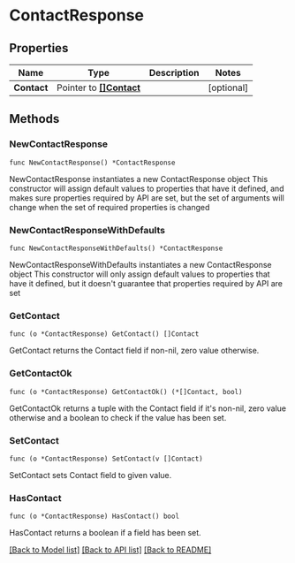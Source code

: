 # ContactResponse

## Properties

Name | Type | Description | Notes
------------ | ------------- | ------------- | -------------
**Contact** | Pointer to [**[]Contact**](Contact.md) |  | [optional] 

## Methods

### NewContactResponse

`func NewContactResponse() *ContactResponse`

NewContactResponse instantiates a new ContactResponse object
This constructor will assign default values to properties that have it defined,
and makes sure properties required by API are set, but the set of arguments
will change when the set of required properties is changed

### NewContactResponseWithDefaults

`func NewContactResponseWithDefaults() *ContactResponse`

NewContactResponseWithDefaults instantiates a new ContactResponse object
This constructor will only assign default values to properties that have it defined,
but it doesn't guarantee that properties required by API are set

### GetContact

`func (o *ContactResponse) GetContact() []Contact`

GetContact returns the Contact field if non-nil, zero value otherwise.

### GetContactOk

`func (o *ContactResponse) GetContactOk() (*[]Contact, bool)`

GetContactOk returns a tuple with the Contact field if it's non-nil, zero value otherwise
and a boolean to check if the value has been set.

### SetContact

`func (o *ContactResponse) SetContact(v []Contact)`

SetContact sets Contact field to given value.

### HasContact

`func (o *ContactResponse) HasContact() bool`

HasContact returns a boolean if a field has been set.


[[Back to Model list]](../README.md#documentation-for-models) [[Back to API list]](../README.md#documentation-for-api-endpoints) [[Back to README]](../README.md)


